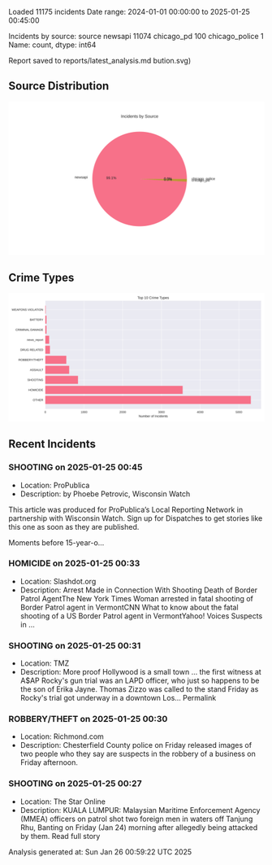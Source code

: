 
Loaded 11175 incidents
Date range: 2024-01-01 00:00:00 to 2025-01-25 00:45:00

Incidents by source:
source
newsapi           11074
chicago_pd          100
chicago_police        1
Name: count, dtype: int64

Report saved to reports/latest_analysis.md
bution.svg)

## Source Distribution
![Source Distribution](images/source_distribution.svg)

## Crime Types
![Crime Types](images/crime_types.svg)

## Recent Incidents

### SHOOTING on 2025-01-25 00:45
- Location: ProPublica
- Description: by Phoebe Petrovic, Wisconsin Watch 
 
 



 
This article was produced for ProPublica’s Local Reporting Network in partnership with Wisconsin Watch. Sign up for Dispatches to get stories like this one as soon as they are published. 

Moments before 15-year-o…


### HOMICIDE on 2025-01-25 00:33
- Location: Slashdot.org
- Description: Arrest Made in Connection With Shooting Death of Border Patrol AgentThe New York Times Woman arrested in fatal shooting of Border Patrol agent in VermontCNN What to know about the fatal shooting of a US Border Patrol agent in VermontYahoo! Voices Suspects in …


### SHOOTING on 2025-01-25 00:31
- Location: TMZ
- Description: More proof Hollywood is a small town ... the first witness at A$AP Rocky's gun trial was an LAPD officer, who just so happens to be the son of Erika Jayne. Thomas Zizzo was called to the stand Friday as Rocky's trial got underway in a downtown Los…
 Permalink


### ROBBERY/THEFT on 2025-01-25 00:30
- Location: Richmond.com
- Description: Chesterfield County police on Friday released images of two people who they say are suspects in the robbery of a business on Friday afternoon.


### SHOOTING on 2025-01-25 00:27
- Location: The Star Online
- Description: KUALA LUMPUR: Malaysian Maritime Enforcement Agency (MMEA) officers on patrol shot two foreign men in waters off Tanjung Rhu, Banting on Friday (Jan 24) morning after allegedly being attacked by them. Read full story

Analysis generated at: Sun Jan 26 00:59:22 UTC 2025
